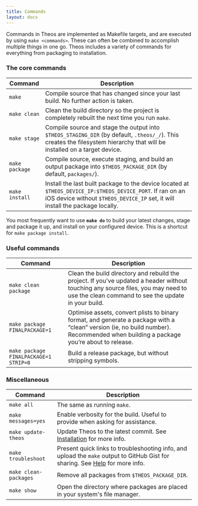 ```yaml
---
title: Commands
layout: docs
---
```


Commands in Theos are implemented as Makefile targets, and are executed by using `make <commands>`. These can often be combined to accomplish multiple things in one go. Theos includes a variety of commands for everything from packaging to installation.

### The core commands

| Command | Description |
|---------|-------------|
| `make`  | Compile source that has changed since your last build. No further action is taken. |
| `make clean` | Clean the build directory so the project is completely rebuilt the next time you run `make`. |
| `make stage` | Compile source and stage the output into `$THEOS_STAGING_DIR` (by default, `.theos/_/`). This creates the filesystem hierarchy that will be installed on a target device. |
| `make package` | Compile source, execute staging, and build an output package into `$THEOS_PACKAGE_DIR` (by default, `packages/`). |
| `make install` | Install the last built package to the device located at `$THEOS_DEVICE_IP:$THEOS_DEVICE_PORT`. If ran on an iOS device without `$THEOS_DEVICE_IP` set, it will install the package locally. |

You most frequently want to use **`make do`** to build your latest changes, stage and package it up, and install on your configured device. This is a shortcut for `make package install`.

### Useful commands

| Command | Description |
|---------|-------------|
| `make clean package` | Clean the build directory and rebuild the project. If you've updated a header without touching any source files, you may need to use the clean command to see the update in your build. |
| `make package FINALPACKAGE=1` | Optimise assets, convert plists to binary format, and generate a package with a “clean” version (ie, no build number). Recommended when building a package you’re about to release. |
| `make package FINALPACKAGE=1 STRIP=0` | Build a release package, but without stripping symbols. |

### Miscellaneous

| Command | Description |
|---------|-------------|
| `make all` | The same as running `make`. |
| `make messages=yes` | Enable verbosity for the build. Useful to provide when asking for assistance. |
| `make update-theos` | Update Theos to the latest commit. See [Installation](/docs/Installation.html#updating) for more info. |
| `make troubleshoot` | Present quick links to troubleshooting info, and upload the `make` output to GitHub Gist for sharing. See [Help](/docs/Help.html) for more info. |
| `make clean-packages` | Remove all packages from `$THEOS_PACKAGE_DIR`. |
| `make show` | Open the directory where packages are placed in your system's file manager. |
